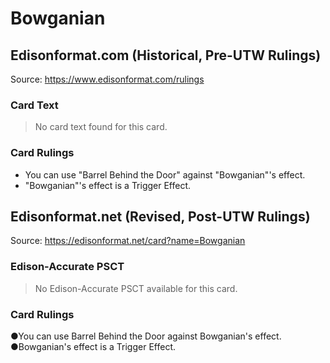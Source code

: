# Bowganian

## Edisonformat.com (Historical, Pre-UTW Rulings)

Source: https://www.edisonformat.com/rulings

### Card Text

> No card text found for this card.

### Card Rulings

*   You can use "Barrel Behind the Door" against "Bowganian"'s effect.
*   "Bowganian"'s effect is a Trigger Effect.

## Edisonformat.net (Revised, Post-UTW Rulings)

Source: https://edisonformat.net/card?name=Bowganian

### Edison-Accurate PSCT

> No Edison-Accurate PSCT available for this card.

### Card Rulings

●You can use Barrel Behind the Door against Bowganian's effect.
●Bowganian's effect is a Trigger Effect.
            